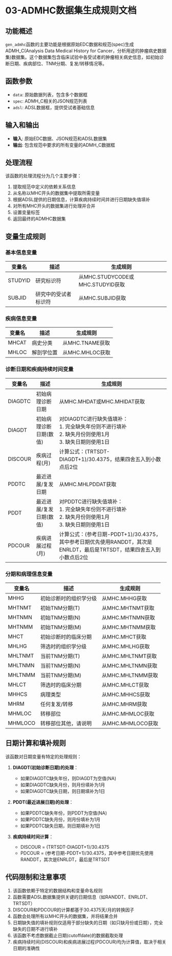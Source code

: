 # 03-ADMHC数据集生成规则文档 

## 功能概述

`gen_admhc`函数的主要功能是根据原始EDC数据和规范(spec)生成ADMH_C(Analysis Data Medical History for Cancer，分析用途的肿瘤病史数据集)数据集。这个数据集包含临床试验中各受试者的肿瘤相关病史信息，如初始诊断日期、疾病部位、TNM分期、复发/转移情况等。

## 函数参数

- `data`: 原始数据列表，包含多个数据框
- `spec`: ADMH_C相关的JSON规范列表
- `adsl`: ADSL数据框，提供受试者基础信息

## 输入和输出

- **输入**: 原始EDC数据、JSON规范和ADSL数据集
- **输出**: 包含规范中要求的所有变量的ADMH_C数据框

## 处理流程

该函数的处理流程分为几个主要步骤：

1. 提取规范中定义的依赖关系信息
2. 从名称以MHC开头的数据集中提取所需变量
3. 根据ADSL提供的日期信息，计算疾病持续时间并进行日期缺失值填补
4. 对所有MHC开头的数据集进行处理并合并
5. 设置变量标签
6. 返回最终的ADMHC数据集

## 变量生成规则

### 基本信息变量

| 变量名 | 描述 | 生成规则 |
|--------|------|----------|
| STUDYID | 研究标识符 | 从MHC.STUDYCODE或MHC.STUDYID获取 |
| SUBJID | 研究中的受试者标识符 | 从MHC.SUBJID获取 |

### 疾病信息变量

| 变量名 | 描述 | 生成规则 |
|--------|------|----------|
| MHCAT | 病史分类 | 从MHC.TNAME获取 |
| MHLOC | 解剖学位置 | 从MHC.MHLOC获取 |

### 诊断日期和疾病持续时间变量

| 变量名 | 描述 | 生成规则 |
|--------|------|----------|
| DIAGDTC | 初始病理诊断日期 | 从MHC.MHDAT或MHC.MHIDAT获取 |
| DIAGDT | 初始病理诊断日期(数值) | 对DIAGDTC进行缺失值填补：<br>1. 完全缺失年份则不进行填补<br>2. 缺失月份则使用1月<br>3. 缺失日期则使用1日 |
| DISCOUR | 疾病过程(月) | 计算公式：(TRTSDT-DIAGDT+1)/30.4375，结果四舍五入到小数点后2位 |
| PDDTC | 最近进展/复发日期 | 从MHC.MHLPDDAT获取 |
| PDDT | 最近进展/复发日期(数值) | 对PDDTC进行缺失值填补：<br>1. 完全缺失年份则不进行填补<br>2. 缺失月份则使用1月<br>3. 缺失日期则使用1日 |
| PDCOUR | 疾病进展过程(月) | 计算公式：(参考日期-PDDT+1)/30.4375，其中参考日期优先使用RANDDT，其次是ENRLDT，最后是TRTSDT，结果四舍五入到小数点后2位 |

### 分期和病理信息变量

| 变量名 | 描述 | 生成规则 |
|--------|------|----------|
| MHHG | 初始诊断时的组织学分级 | 从MHC.MHHG获取 |
| MHTNMT | 初始TNM分期(T) | 从MHC.MHTNMT获取 |
| MHTNMN | 初始TNM分期(N) | 从MHC.MHTNMN获取 |
| MHTNMM | 初始TNM分期(M) | 从MHC.MHTNMM获取 |
| MHCT | 初始诊断时的临床分期 | 从MHC.MHCT获取 |
| MHLHG | 筛选时的组织学分级 | 从MHC.MHLHG获取 |
| MHLTNMT | 当前TNM分期(T) | 从MHC.MHLTNMT获取 |
| MHLTNMN | 当前TNM分期(N) | 从MHC.MHLTNMN获取 |
| MHLTNMM | 当前TNM分期(M) | 从MHC.MHLTNMM获取 |
| MHLCT | 筛选时的临床分期 | 从MHC.MHLCT获取 |
| MHHCS | 病理类型 | 从MHC.MHHCS获取 |
| MHRM | 任何复发/转移 | 从MHC.MHRM获取 |
| MHMLOC | 转移部位 | 从MHC.MHMLOC获取 |
| MHMLOCO | 转移部位其他，请说明 | 从MHC.MHMLOCO获取 |

## 日期计算和填补规则

该函数对日期变量有特定的处理规则：

1. **DIAGDT(初始诊断日期)的处理**：
   - 如果DIAGDTC缺失年份，则DIAGDT为空值(NA)
   - 如果DIAGDTC缺失月份，则月份填补为1月
   - 如果DIAGDTC缺失日期，则日期填补为1日

2. **PDDT(最近进展日期)的处理**：
   - 如果PDDTC缺失年份，则PDDT为空值(NA)
   - 如果PDDTC缺失月份，则月份填补为1月
   - 如果PDDTC缺失日期，则日期填补为1日

3. **疾病持续时间计算**：
   - DISCOUR = (TRTSDT-DIAGDT+1)/30.4375
   - PDCOUR = (参考日期-PDDT+1)/30.4375，其中参考日期优先使用RANDDT，其次是ENRLDT，最后是TRTSDT

## 代码限制和注意事项

1. 该函数依赖于特定的数据结构和变量命名规则
2. 函数需要ADSL数据集提供关键的日期信息（如RANDDT、ENRLDT、TRTSDT）
3. DISCOUR和PDCOUR的计算都基于30.4375天/月的转换因子
4. 函数会处理所有以MHC开头的数据集，并将结果合并
5. 日期缺失值的填补规则仅适用于部分缺失的日期（如只缺月份或日期），完全缺失的日期不进行填补
6. 该函数不考虑数据截止日期(cutoffdate)的数据截取处理
7. 疾病持续时间(DISCOUR)和疾病进展过程(PDCOUR)均为计算值，取决于相关日期的准确性 